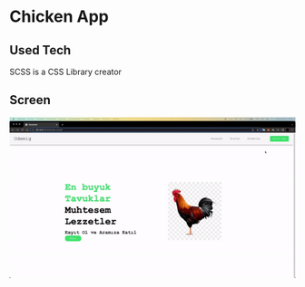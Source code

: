 <h1> Chicken App</h1>

<h2> Used Tech </h2>

SCSS is a CSS Library creator

<h2> Screen </h2>

![](screen.gif)